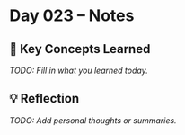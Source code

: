 # Day 023 – Notes

## 🔑 Key Concepts Learned

_TODO: Fill in what you learned today._

## 💡 Reflection

_TODO: Add personal thoughts or summaries._
